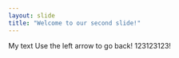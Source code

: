 ```yaml
---
layout: slide
title: "Welcome to our second slide!"
---
```

My text
Use the left arrow to go back!
123123123!
